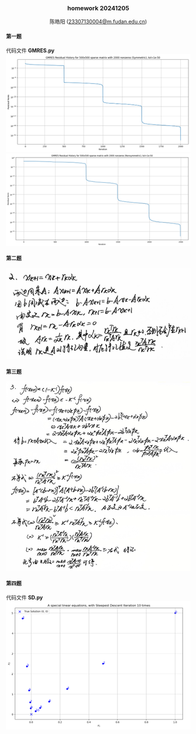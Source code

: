 <center>

### homework 20241205
陈皓阳  \(23307130004@m.fudan.edu.cn\)

</center>

#### 第一题

代码文件 **GMRES.py**
<img src=T1.2.png height>
<img src=T1.1.png height>
<br>

#### 第二题

<img src=T2.jpg height>
<br>

#### 第三题

<img src=T3.jpg height>
<br>
<div style="page-break-after: always;"></div>

#### 第四题

代码文件 **SD.py**
<img src=T4.png height>
<br>

